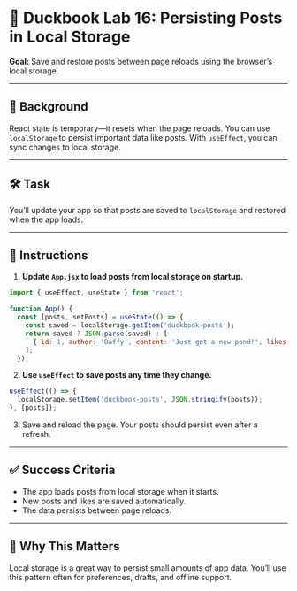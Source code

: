 # 🧪 Duckbook Lab 16: Persisting Posts in Local Storage

**Goal:** Save and restore posts between page reloads using the browser’s local storage.

---

## 🐥 Background

React state is temporary—it resets when the page reloads. You can use `localStorage` to persist important data like posts. With `useEffect`, you can sync changes to local storage.

---

## 🛠️ Task

You’ll update your app so that posts are saved to `localStorage` and restored when the app loads.

---

## 🧾 Instructions

1. **Update `App.jsx` to load posts from local storage on startup.**

```jsx
import { useEffect, useState } from 'react';

function App() {
  const [posts, setPosts] = useState(() => {
    const saved = localStorage.getItem('duckbook-posts');
    return saved ? JSON.parse(saved) : [
      { id: 1, author: 'Daffy', content: 'Just got a new pond!', likes: 0, timestamp: new Date().toLocaleString() }
    ];
  });
```

2. **Use `useEffect` to save posts any time they change.**

```jsx
useEffect(() => {
  localStorage.setItem('duckbook-posts', JSON.stringify(posts));
}, [posts]);
```

3. Save and reload the page. Your posts should persist even after a refresh.

---

## ✅ Success Criteria

- The app loads posts from local storage when it starts.
- New posts and likes are saved automatically.
- The data persists between page reloads.

---

## 🧠 Why This Matters

Local storage is a great way to persist small amounts of app data. You’ll use this pattern often for preferences, drafts, and offline support.

